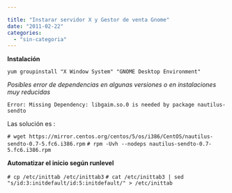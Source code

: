 ```yaml
---

title: "Instarar servidor X y Gestor de venta Gnome"
date: "2011-02-22"
categories: 
  - "sin-categoria"
---
```


**Instalación**

`yum groupinstall "X Window System" "GNOME Desktop Environment"`

_Posibles error de dependencias en algunas versiones o en instalaciones muy reducidas_

`Error: Missing Dependency: libgaim.so.0 is needed by package nautilus-sendto`

Las solución es :

`# wget https://mirror.centos.org/centos/5/os/i386/CentOS/nautilus-sendto-0.7-5.fc6.i386.rpm` `# rpm -Uvh --nodeps nautilus-sendto-0.7-5.fc6.i386.rpm`

**Automatizar el inicio según runlevel**

`# cp /etc/inittab /etc/inittab3` `# cat /etc/inittab3 | sed "s/id:3:initdefault/id:5:initdefault/" > /etc/inittab`

